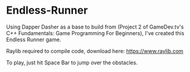 # Endless-Runner

Using Dapper Dasher as a base to build from (Project 2 of GameDev.tv's C++ Fundamentals: Game Programming For Beginners), I've created this Endless Runner game.

Raylib required to compile code, download here: https://www.raylib.com

To play, just hit Space Bar to jump over the obstacles.
